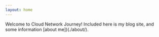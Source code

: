 ```yaml
---
layout: home
---
```


Welcome to Cloud Network Journey!  Included here is my blog site, and some information [about me])(./about/). 